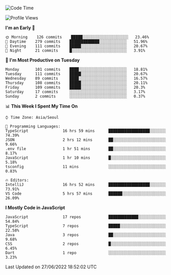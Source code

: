 <!--START_SECTION:waka-->
![Code Time](http://img.shields.io/badge/Code%20Time-0%20secs-blue)

![Profile Views](http://img.shields.io/badge/Profile%20Views-0-blue)

**I'm an Early 🐤** 

```text
🌞 Morning    126 commits    █████░░░░░░░░░░░░░░░░░░░░   23.46% 
🌆 Daytime    279 commits    █████████████░░░░░░░░░░░░   51.96% 
🌃 Evening    111 commits    █████░░░░░░░░░░░░░░░░░░░░   20.67% 
🌙 Night      21 commits     █░░░░░░░░░░░░░░░░░░░░░░░░   3.91%

```
📅 **I'm Most Productive on Tuesday** 

```text
Monday       101 commits    ████░░░░░░░░░░░░░░░░░░░░░   18.81% 
Tuesday      111 commits    █████░░░░░░░░░░░░░░░░░░░░   20.67% 
Wednesday    89 commits     ████░░░░░░░░░░░░░░░░░░░░░   16.57% 
Thursday     108 commits    █████░░░░░░░░░░░░░░░░░░░░   20.11% 
Friday       109 commits    █████░░░░░░░░░░░░░░░░░░░░   20.3% 
Saturday     17 commits     ░░░░░░░░░░░░░░░░░░░░░░░░░   3.17% 
Sunday       2 commits      ░░░░░░░░░░░░░░░░░░░░░░░░░   0.37%

```


📊 **This Week I Spent My Time On** 

```text
⌚︎ Time Zone: Asia/Seoul

💬 Programming Languages: 
TypeScript               16 hrs 59 mins      ██████████████████░░░░░░░   74.39% 
JSON                     2 hrs 12 mins       ██░░░░░░░░░░░░░░░░░░░░░░░   9.66% 
.env file                1 hr 51 mins        ██░░░░░░░░░░░░░░░░░░░░░░░   8.17% 
JavaScript               1 hr 10 mins        █░░░░░░░░░░░░░░░░░░░░░░░░   5.18% 
tsconfig                 11 mins             ░░░░░░░░░░░░░░░░░░░░░░░░░   0.83%

🔥 Editors: 
IntelliJ                 16 hrs 52 mins      ██████████████████░░░░░░░   73.91% 
VS Code                  5 hrs 57 mins       ██████░░░░░░░░░░░░░░░░░░░   26.09%

```

**I Mostly Code in JavaScript** 

```text
JavaScript               17 repos            █████████████░░░░░░░░░░░░   54.84% 
TypeScript               7 repos             █████░░░░░░░░░░░░░░░░░░░░   22.58% 
Java                     3 repos             ██░░░░░░░░░░░░░░░░░░░░░░░   9.68% 
CSS                      2 repos             █░░░░░░░░░░░░░░░░░░░░░░░░   6.45% 
Dart                     1 repo              ░░░░░░░░░░░░░░░░░░░░░░░░░   3.23%

```



 Last Updated on 27/06/2022 18:52:02 UTC
<!--END_SECTION:waka-->
